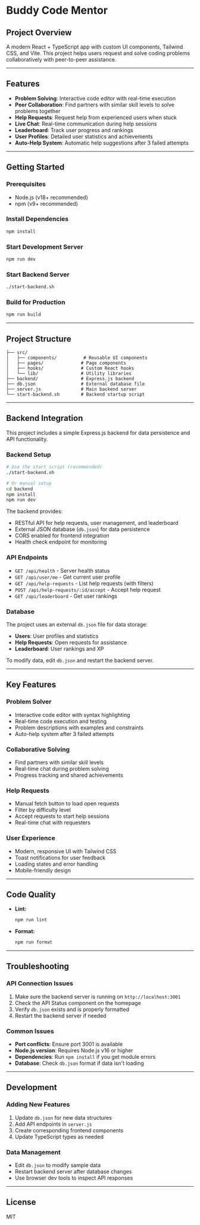 # Buddy Code Mentor

## Project Overview
A modern React + TypeScript app with custom UI components, Tailwind CSS, and Vite. This project helps users request and solve coding problems collaboratively with peer-to-peer assistance.

---

## Features

- **Problem Solving**: Interactive code editor with real-time execution
- **Peer Collaboration**: Find partners with similar skill levels to solve problems together
- **Help Requests**: Request help from experienced users when stuck
- **Live Chat**: Real-time communication during help sessions
- **Leaderboard**: Track user progress and rankings
- **User Profiles**: Detailed user statistics and achievements
- **Auto-Help System**: Automatic help suggestions after 3 failed attempts

---

## Getting Started

### Prerequisites
- Node.js (v18+ recommended)
- npm (v9+ recommended)

### Install Dependencies
```bash
npm install
```

### Start Development Server
```bash
npm run dev
```

### Start Backend Server
```bash
./start-backend.sh
```

### Build for Production
```bash
npm run build
```

---

## Project Structure

```
├── src/
│   ├── components/          # Reusable UI components
│   ├── pages/              # Page components
│   ├── hooks/              # Custom React hooks
│   └── lib/                # Utility libraries
├── backend/                # Express.js backend
├── db.json                 # External database file
├── server.js               # Main backend server
└── start-backend.sh        # Backend startup script
```

---

## Backend Integration

This project includes a simple Express.js backend for data persistence and API functionality.

### Backend Setup
```bash
# Use the start script (recommended)
./start-backend.sh

# Or manual setup
cd backend
npm install
npm run dev
```

The backend provides:
- RESTful API for help requests, user management, and leaderboard
- External JSON database (`db.json`) for data persistence
- CORS enabled for frontend integration
- Health check endpoint for monitoring

### API Endpoints
- `GET /api/health` - Server health status
- `GET /api/user/me` - Get current user profile
- `GET /api/help-requests` - List help requests (with filters)
- `POST /api/help-requests/:id/accept` - Accept help request
- `GET /api/leaderboard` - Get user rankings

### Database
The project uses an external `db.json` file for data storage:
- **Users**: User profiles and statistics
- **Help Requests**: Open requests for assistance
- **Leaderboard**: User rankings and XP

To modify data, edit `db.json` and restart the backend server.

---

## Key Features

### Problem Solver
- Interactive code editor with syntax highlighting
- Real-time code execution and testing
- Problem descriptions with examples and constraints
- Auto-help system after 3 failed attempts

### Collaborative Solving
- Find partners with similar skill levels
- Real-time chat during problem solving
- Progress tracking and shared achievements

### Help Requests
- Manual fetch button to load open requests
- Filter by difficulty level
- Accept requests to start help sessions
- Real-time chat with requesters

### User Experience
- Modern, responsive UI with Tailwind CSS
- Toast notifications for user feedback
- Loading states and error handling
- Mobile-friendly design

---

## Code Quality

- **Lint:**
  ```bash
  npm run lint
  ```
- **Format:**
  ```bash
  npm run format
  ```

---

## Troubleshooting

### API Connection Issues
1. Make sure the backend server is running on `http://localhost:3001`
2. Check the API Status component on the homepage
3. Verify `db.json` exists and is properly formatted
4. Restart the backend server if needed

### Common Issues
- **Port conflicts**: Ensure port 3001 is available
- **Node.js version**: Requires Node.js v16 or higher
- **Dependencies**: Run `npm install` if you get module errors
- **Database**: Check `db.json` format if data isn't loading

---

## Development

### Adding New Features
1. Update `db.json` for new data structures
2. Add API endpoints in `server.js`
3. Create corresponding frontend components
4. Update TypeScript types as needed

### Data Management
- Edit `db.json` to modify sample data
- Restart backend server after database changes
- Use browser dev tools to inspect API responses

---

## License
MIT
